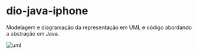 # dio-java-iphone
Modelagem e diagramação da representação em UML e código abordando a abstração em Java.

![uml](assets/imgs/uml.png)